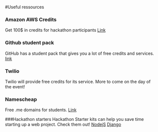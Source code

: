 #Useful ressources

### Amazon AWS Credits
Get 100$ in credits for hackathon participants
[Link](https://aws.amazon.com/activate/event/mlh2015/?utm_source=MLH+Master+List&utm_campaign=212a349e9f-Newsletter_July_15_28_2015&utm_medium=email&utm_term=0_454e60092c-212a349e9f-53563113)

### Github student pack
GitHub has a student pack that gives you a lot of free credits and services.
[link](https://education.github.com/pack)

### Twilio
Twilio will provide free credits for its service. More to come on the day of the event!

### Namescheap
Free .me domains for students.
[Link](https://nc.me/)

###Hackathon starters
Hackathon Starter kits can help you save time starting up a web project. Check them out!
[NodejS](https://github.com/sahat/hackathon-starter)
[Django](https://github.com/DrkSephy/django-hackathon-starter)